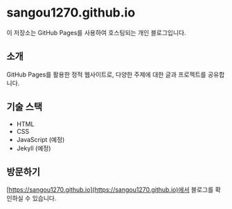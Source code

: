 # sangou1270.github.io

이 저장소는 GitHub Pages를 사용하여 호스팅되는 개인 블로그입니다.

## 소개

GitHub Pages를 활용한 정적 웹사이트로, 다양한 주제에 대한 글과 프로젝트를 공유합니다.

## 기술 스택

- HTML
- CSS
- JavaScript (예정)
- Jekyll (예정)

## 방문하기

[https://sangou1270.github.io](https://sangou1270.github.io)에서 블로그를 확인하실 수 있습니다.